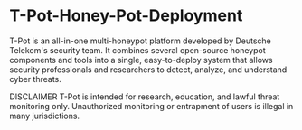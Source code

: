 # T-Pot-Honey-Pot-Deployment
T-Pot is an all-in-one multi-honeypot platform developed by Deutsche Telekom's security team. It combines several open-source honeypot components and tools into a single, easy-to-deploy system that allows security professionals and researchers to detect, analyze, and understand cyber threats.

DISCLAIMER
T-Pot is intended for research, education, and lawful threat monitoring only. Unauthorized monitoring or entrapment of users is illegal in many jurisdictions.
